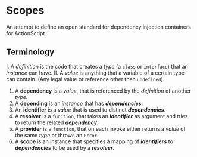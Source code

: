 # Scopes

An attempt to define an open standard for dependency injection containers for ActionScript.

## Terminology

I. A *definition* is the code that creates a *type* (a `class` or `interface`) that an *instance* can have.
II. A *value* is anything that a variable of a certain type can contain. (Any legal value or reference other then `undefined`).

1. A **dependency** is a *value*, that is referenced by the *definition* of another *type*.
2. A **depending** is an *instance* that has ***dependencies***.
3. An **identifier** is a *value* that is used to distinct ***dependencies***.
4. A **resolver** is a `function`, that takes an ***identifier*** as argument and tries to return the related ***dependency***.
6. A **provider** is a `function`, that on each invoke either returns a *value* of the same *type* or throws an `Error`.
7. A **scope** is an instance that specifies a mapping of ***identifiers*** to ***dependencies*** to be used by a ***resolver***.
